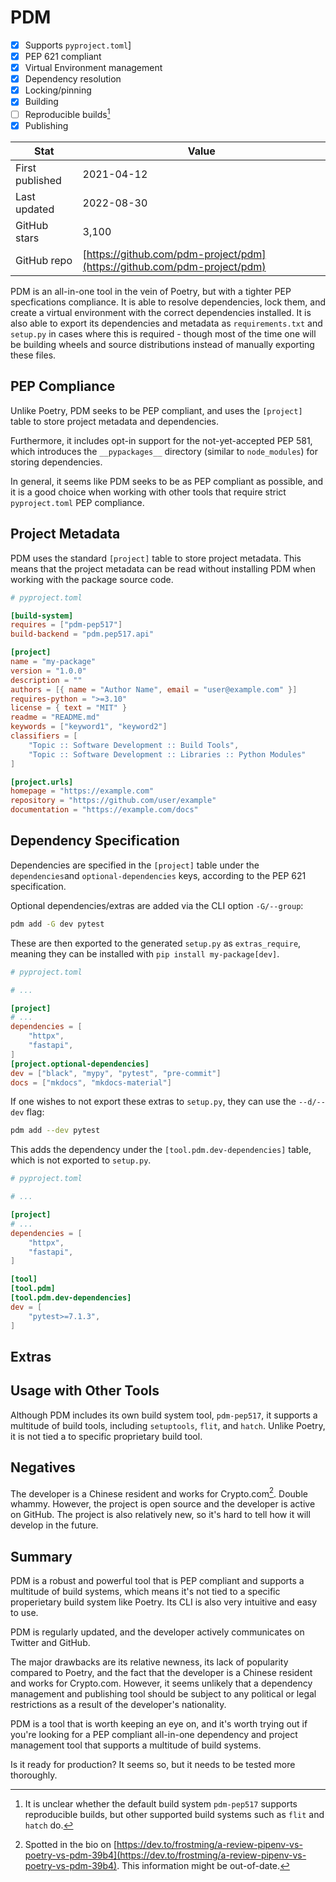 # PDM

- [x] Supports `pyproject.toml`]
- [x] PEP 621 compliant
- [x] Virtual Environment management
- [x] Dependency resolution
- [x] Locking/pinning
- [x] Building
- [ ] Reproducible builds[^1]
- [x] Publishing

| Stat            | Value                                   |
|-----------------|-----------------------------------------|
| First published | 2021-04-12                              |
| Last updated    | 2022-08-30                              |
| GitHub stars    | 3,100                                   |
| GitHub repo     | [https://github.com/pdm-project/pdm](https://github.com/pdm-project/pdm)     |


PDM is an all-in-one tool in the vein of Poetry, but with a tighter PEP specfications compliance. It is able to resolve dependencies, lock them, and create a virtual environment with the correct dependencies installed. It is also able to export its dependencies and metadata as `requirements.txt` and `setup.py` in cases where this is required - though most of the time one will be building wheels and source distributions instead of manually exporting these files.

## PEP Compliance

Unlike Poetry, PDM seeks to be PEP compliant, and uses the `[project]` table to store project metadata and dependencies.

Furthermore, it includes opt-in support for the not-yet-accepted PEP 581, which introduces the `__pypackages__` directory (similar to `node_modules`) for storing dependencies.

In general, it seems like PDM seeks to be as PEP compliant as possible, and it is a good choice when working with other tools that require strict `pyproject.toml` PEP compliance.

## Project Metadata

PDM uses the standard `[project]` table to store project metadata. This means that the project metadata can be read without installing PDM when working with the package source code. 

```toml
# pyproject.toml

[build-system]
requires = ["pdm-pep517"]
build-backend = "pdm.pep517.api"

[project]
name = "my-package"
version = "1.0.0"
description = ""
authors = [{ name = "Author Name", email = "user@example.com" }]
requires-python = ">=3.10"
license = { text = "MIT" }
readme = "README.md"
keywords = ["keyword1", "keyword2"]
classifiers = [
    "Topic :: Software Development :: Build Tools",
    "Topic :: Software Development :: Libraries :: Python Modules"
]

[project.urls]
homepage = "https://example.com"
repository = "https://github.com/user/example"
documentation = "https://example.com/docs"
```

## Dependency Specification

Dependencies are specified in the `[project]` table under the `dependencies`and `optional-dependencies` keys, according to the PEP 621 specification.

Optional dependencies/extras are added via the CLI option `-G/--group`:

```bash
pdm add -G dev pytest
```

These are then exported to the generated `setup.py` as `extras_require`, meaning they can be installed with `pip install my-package[dev]`.

```toml
# pyproject.toml

# ...

[project]
# ...
dependencies = [
    "httpx",
    "fastapi",
]
[project.optional-dependencies]
dev = ["black", "mypy", "pytest", "pre-commit"]
docs = ["mkdocs", "mkdocs-material"]
```

If one wishes to not export these extras to `setup.py`, they can use the `--d/--dev` flag:

```bash
pdm add --dev pytest
```

This adds the dependency under the `[tool.pdm.dev-dependencies]` table, which is not exported to `setup.py`.

```toml
# pyproject.toml

# ...

[project]
# ...
dependencies = [
    "httpx",
    "fastapi",
]

[tool]
[tool.pdm]
[tool.pdm.dev-dependencies]
dev = [
    "pytest>=7.1.3",
]
```

## Extras

## Usage with Other Tools

Although PDM includes its own build system tool, `pdm-pep517`, it supports a multitude of build tools, including `setuptools`, `flit`, and `hatch`. Unlike Poetry, it is not tied a to specific proprietary build tool.

## Negatives

The developer is a Chinese resident and works for Crypto.com[^2]. Double whammy. However, the project is open source and the developer is active on GitHub. The project is also relatively new, so it's hard to tell how it will develop in the future.

## Summary

PDM is a robust and powerful tool that is PEP compliant and supports a multitude of build systems, which means it's not tied to a specific properietary build system like Poetry. Its CLI is also very intuitive and easy to use.

PDM is regularly updated, and the developer actively communicates on Twitter and GitHub.

The major drawbacks are its relative newness, its lack of popularity compared to Poetry, and the fact that the developer is a Chinese resident and works for Crypto.com. However, it seems unlikely that a dependency management and publishing tool should be subject to any political or legal restrictions as a result of the developer's nationality.

PDM is a tool that is worth keeping an eye on, and it's worth trying out if you're looking for a PEP compliant all-in-one dependency and project management tool that supports a multitude of build systems.

Is it ready for production? It seems so, but it needs to be tested more thoroughly.

[^1]: It is unclear whether the default build system `pdm-pep517` supports reproducible builds, but other supported build systems such as `flit` and `hatch` do.

[^2]: Spotted in the bio on [https://dev.to/frostming/a-review-pipenv-vs-poetry-vs-pdm-39b4](https://dev.to/frostming/a-review-pipenv-vs-poetry-vs-pdm-39b4). This information might be out-of-date.